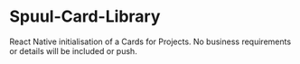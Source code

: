 # Spuul-Card-Library
React Native initialisation of a Cards for Projects. No business requirements or details will be included or push.
